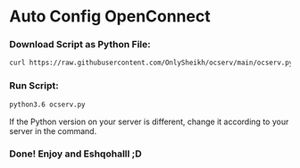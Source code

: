 # Auto Config OpenConnect
### Download Script as Python File:
```bash
curl https://raw.githubusercontent.com/OnlySheikh/ocserv/main/ocserv.py > /root/ocserv.py
```
### Run Script:
```bash
python3.6 ocserv.py
```
If the Python version on your server is different, change it according to your server in the command.
### Done! Enjoy and Eshqohalll ;D
